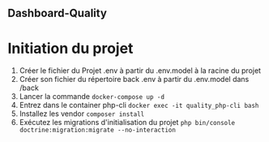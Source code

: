 ## Dashboard-Quality

# Initiation du projet
1. Créer le fichier du Projet .env à partir du .env.model à la racine du projet
2. Créer son fichier du répertoire back .env à partir du .env.model dans /back
3. Lancer la commande
`docker-compose up -d`
4. Entrez dans le container php-cli `docker exec -it quality_php-cli bash`
5. Installez les vendor `composer install`
6. Exécutez les migrations d'initialisation du projet `php bin/console doctrine:migration:migrate --no-interaction`

